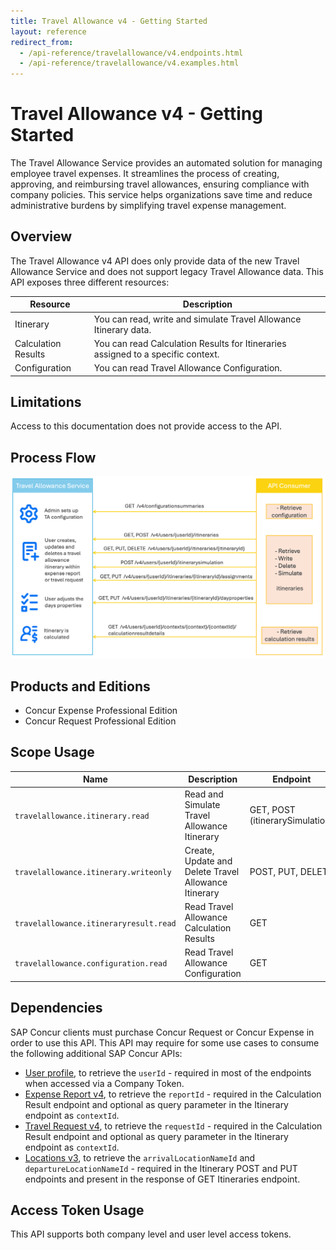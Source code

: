 ```yaml
---
title: Travel Allowance v4 - Getting Started
layout: reference
redirect_from:
  - /api-reference/travelallowance/v4.endpoints.html
  - /api-reference/travelallowance/v4.examples.html
---
```


# Travel Allowance v4 - Getting Started

The Travel Allowance Service provides an automated solution for managing employee travel expenses. It streamlines
the process of creating, approving, and reimbursing travel allowances, ensuring compliance with company policies. This
service helps organizations save time and reduce administrative burdens by simplifying travel expense management.

## <a name="overview"></a>Overview

The Travel Allowance v4 API does only provide data of the new Travel Allowance Service and does not support legacy Travel Allowance data.
This API exposes three different resources:

 Resource            | Description                                                                    
---------------------|--------------------------------------------------------------------------------
 Itinerary           | You can read, write and simulate Travel Allowance Itinerary data.                                  
 Calculation Results | You can read Calculation Results for Itineraries assigned to a specific context.  
 Configuration       | You can read Travel Allowance Configuration.                               

## Limitations

Access to this documentation does not provide access to the API.

## Process Flow
![](./ProcessFlow.png "Travel Allowance Process Flow")

## <a name="products-editions"></a>Products and Editions

* Concur Expense Professional Edition
* Concur Request Professional Edition

## <a name="scope-usage"></a>Scope Usage

 Name                                   | Description                               | Endpoint 
----------------------------------------|-------------------------------------------|----------
 `travelallowance.itinerary.read`       | Read and Simulate Travel Allowance Itinerary           | GET, POST (itinerarySimulation) 
 `travelallowance.itinerary.writeonly`  | Create, Update and Delete Travel Allowance Itinerary         | POST, PUT, DELETE
 `travelallowance.itineraryresult.read` | Read Travel Allowance Calculation Results | GET      
 `travelallowance.configuration.read`   | Read Travel Allowance Configuration       | GET      

## <a name="dependencies"></a>Dependencies

SAP Concur clients must purchase Concur Request or Concur Expense in order to use this API. This API may require for
some use cases to consume the following additional SAP Concur APIs:

* [User profile](/api-reference/profile/v1.user.html), to retrieve the `userId` - required in most of the endpoints when accessed via a Company Token.
* [Expense Report v4](/api-reference/expense/expense-report/v4.reports.html), to retrieve the `reportId` - required in the Calculation Result endpoint and optional as query parameter in the Itinerary endpoint as `contextId`.
* [Travel Request v4](/api-reference/request/v4.endpoints.request-resources.html), to retrieve the `requestId` - required in the Calculation Result endpoint and optional as query parameter in the Itinerary endpoint as `contextId`.
* [Locations v3](/api-reference/common/locations/v3.locations.html), to retrieve the `arrivalLocationNameId` and `departureLocationNameId` - required in the Itinerary POST and PUT endpoints and present in the response of GET Itineraries endpoint.

## <a name="access-token-usage"></a>Access Token Usage

This API supports both company level and user level access tokens.